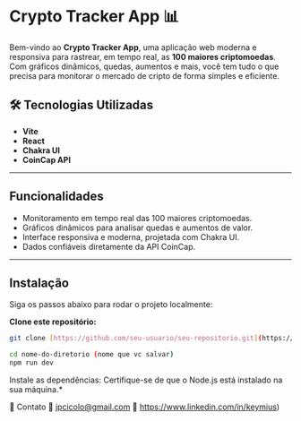 #  Crypto Tracker App 📊  

Bem-vindo ao **Crypto Tracker App**, uma aplicação web moderna e responsiva para rastrear, em tempo real, as **100 maiores criptomoedas**. Com gráficos dinâmicos, quedas, aumentos e mais, você tem tudo o que precisa para monitorar o mercado de cripto de forma simples e eficiente.  

## 🛠️ Tecnologias Utilizadas  
-  **Vite**  
-  **React**  
- **Chakra UI**  
-  **CoinCap API**  

---

##  Funcionalidades  
- Monitoramento em tempo real das 100 maiores criptomoedas.  
- Gráficos dinâmicos para analisar quedas e aumentos de valor.  
- Interface responsiva e moderna, projetada com Chakra UI.  
- Dados confiáveis diretamente da API CoinCap.  

---

##  Instalação  

Siga os passos abaixo para rodar o projeto localmente:

 **Clone este repositório:**  
   ```bash
   git clone [https://github.com/seu-usuario/seu-repositorio.git](https://github.com/Keymiuz/Crypto)

cd nome-do-diretorio (nome que vc salvar) 
npm run dev
````

Instale as dependências:
Certifique-se de que o Node.js está instalado na sua máquina.*







🌟 Contato
📧 jpcicolo@gmail.com
🔗 https://www.linkedin.com/in/keymius)

